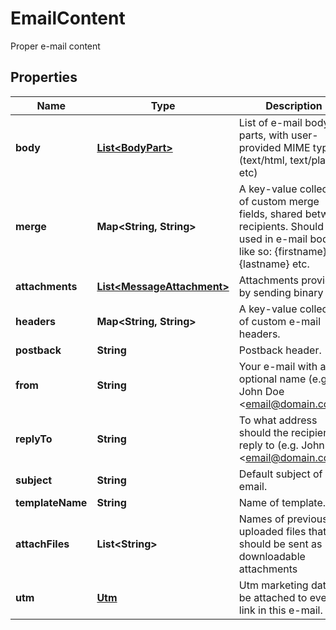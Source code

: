 

# EmailContent

Proper e-mail content
## Properties

Name | Type | Description | Notes
------------ | ------------- | ------------- | -------------
**body** | [**List&lt;BodyPart&gt;**](BodyPart.md) | List of e-mail body parts, with user-provided MIME types (text/html, text/plain etc) |  [optional]
**merge** | **Map&lt;String, String&gt;** | A key-value collection of custom merge fields, shared between recipients. Should be used in e-mail body like so: {firstname}, {lastname} etc. |  [optional]
**attachments** | [**List&lt;MessageAttachment&gt;**](MessageAttachment.md) | Attachments provided by sending binary data |  [optional]
**headers** | **Map&lt;String, String&gt;** | A key-value collection of custom e-mail headers. |  [optional]
**postback** | **String** | Postback header. |  [optional]
**from** | **String** | Your e-mail with an optional name (e.g.: John Doe &lt;email@domain.com&gt;) |  [optional]
**replyTo** | **String** | To what address should the recipients reply to (e.g. John Doe &lt;email@domain.com&gt;) |  [optional]
**subject** | **String** | Default subject of email. |  [optional]
**templateName** | **String** | Name of template. |  [optional]
**attachFiles** | **List&lt;String&gt;** | Names of previously uploaded files that should be sent as downloadable attachments |  [optional]
**utm** | [**Utm**](Utm.md) | Utm marketing data to be attached to every link in this e-mail. |  [optional]



